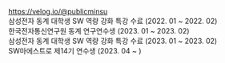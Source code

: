 https://velog.io/@publicminsu <br/>
삼성전자 동계 대학생 SW 역량 강화 특강 수료 (2022. 01 ~ 2022. 02) <br/>
한국전자통신연구원 동계 연구연수생 (2023. 01 ~ 2023. 02) <br/>
삼성전자 동계 대학생 SW 역량 강화 특강 수료 (2023. 01 ~ 2023. 02) <br/>
SW마에스트로 제14기 연수생 (2023. 04 ~ )
